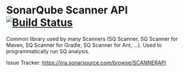 SonarQube Scanner API [![Build Status](https://travis-ci.org/SonarSource/sonar-scanner-api.svg?branch=master)](https://travis-ci.org/SonarSource/sonar-scanner-api)
=========================

Common library used by many Scanners (SQ Scanner, SQ Scanner for Maven, SQ Scanner for Gradle, SQ Scanner for Ant, ...). Used to programmatically run SQ analysis.

Issue Tracker:
https://jira.sonarsource.com/browse/SCANNERAPI
